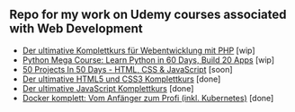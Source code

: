 ## Repo for my work on Udemy courses associated with Web Development

- [Der ultimative Komplettkurs für Webentwicklung mit PHP](https://www.udemy.com/course/php-komplettkurs/) [wip]    
- [Python Mega Course: Learn Python in 60 Days, Build 20 Apps](https://www.udemy.com/course/the-python-mega-course/) [wip]
- [50 Projects In 50 Days - HTML, CSS & JavaScript](https://www.udemy.com/course/50-projects-50-days) [soon]  
- [Der ultimative HTML5 und CSS3 Komplettkurs](https://www.udemy.com/course/der-ultimative-html5-und-css3-komplettkurs/) [done]  
- [Der ultimative JavaScript Komplettkurs](https://www.udemy.com/course/der-ultimative-javascript-komplettkurs/) [done]
- [Docker komplett: Vom Anfänger zum Profi (inkl. Kubernetes)](https://www.udemy.com/course/docker-komplett/) [done]
